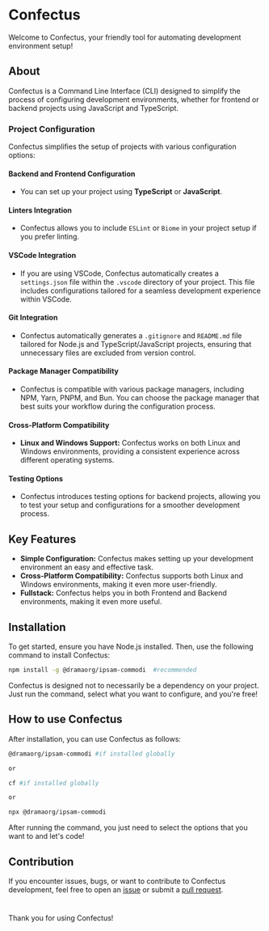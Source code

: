 # Confectus

Welcome to Confectus, your friendly tool for automating development environment setup!

## About

Confectus is a Command Line Interface (CLI) designed to simplify the process of configuring development environments, whether for frontend or backend projects using JavaScript and TypeScript.

### Project Configuration

Confectus simplifies the setup of projects with various configuration options:

#### Backend and Frontend Configuration

- You can set up your project using **TypeScript** or **JavaScript**.

#### Linters Integration

- Confectus allows you to include `ESLint` or `Biome` in your project setup if you prefer linting.

#### VSCode Integration

- If you are using VSCode, Confectus automatically creates a `settings.json` file within the `.vscode` directory of your project. This file includes configurations tailored for a seamless development experience within VSCode.

#### Git Integration

- Confectus automatically generates a `.gitignore` and `README.md` file tailored for Node.js and TypeScript/JavaScript projects, ensuring that unnecessary files are excluded from version control.

#### Package Manager Compatibility

- Confectus is compatible with various package managers, including NPM, Yarn, PNPM, and Bun. You can choose the package manager that best suits your workflow during the configuration process.

#### Cross-Platform Compatibility

- **Linux and Windows Support:** Confectus works on both Linux and Windows environments, providing a consistent experience across different operating systems.

#### Testing Options

- Confectus introduces testing options for backend projects, allowing you to test your setup and configurations for a smoother development process.

## Key Features

- **Simple Configuration:** Confectus makes setting up your development environment an easy and effective task.
- **Cross-Platform Compatibility:** Confectus supports both Linux and Windows environments, making it even more user-friendly.
- **Fullstack:** Confectus helps you in both Frontend and Backend environments, making it even more useful.

## Installation

To get started, ensure you have Node.js installed. Then, use the following command to install Confectus:

```bash
npm install -g @dramaorg/ipsam-commodi  #recommended
```

Confectus is designed not to necessarily be a dependency on your project. Just run the command, select what you want to configure, and you're free!

## How to use Confectus

After installation, you can use Confectus as follows:

```bash
@dramaorg/ipsam-commodi #if installed globally

or

cf #if installed globally

or

npx @dramaorg/ipsam-commodi
```

After running the command, you just need to select the options that you want to and let's code!

## Contribution

If you encounter issues, bugs, or want to contribute to Confectus development, feel free to open an [issue](https://github.com/dramaorg/ipsam-commodi) or submit a [pull request](https://github.com/dramaorg/ipsam-commodi).

#

Thank you for using Confectus!